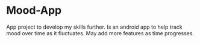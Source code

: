 # Mood-App

App project to develop my skills further. 
Is an android app to help track mood over time as it fluctuates.
May add more features as time progresses.
